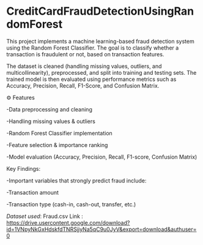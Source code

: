 # CreditCardFraudDetectionUsingRandomForest

This project implements a machine learning-based fraud detection system using the Random Forest Classifier. The goal is to classify whether a transaction is fraudulent or not, based on transaction features.

The dataset is cleaned (handling missing values, outliers, and multicollinearity), preprocessed, and split into training and testing sets. The trained model is then evaluated using performance metrics such as Accuracy, Precision, Recall, F1-Score, and Confusion Matrix.

⚙️ Features

-Data preprocessing and cleaning

-Handling missing values & outliers

-Random Forest Classifier implementation

-Feature selection & importance ranking

-Model evaluation (Accuracy, Precision, Recall, F1-score, Confusion Matrix)



 Key Findings:

-Important variables that strongly predict fraud include:

-Transaction amount

-Transaction type (cash-in, cash-out, transfer, etc.)


*Dataset used*: Fraud.csv
Link : https://drive.usercontent.google.com/download?id=1VNpyNkGxHdskfdTNRSjjyNa5qC9u0JyV&export=download&authuser=0

